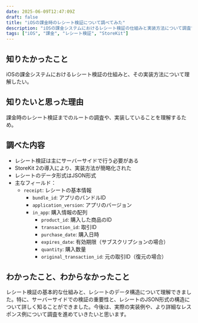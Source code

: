 ```yaml
---
date: 2025-06-09T12:47:09Z
draft: false
title: "iOSの課金時のレシート検証について調べてみた"
description: "iOSの課金システムにおけるレシート検証の仕組みと実装方法について調査"
tags: ["iOS", "課金", "レシート検証", "StoreKit"]
---
```


## 知りたかったこと

iOSの課金システムにおけるレシート検証の仕組みと、その実装方法について理解したい。

## 知りたいと思った理由

課金時のレシート検証までのルートの調査や、実装していることを理解するため。

## 調べた内容

- レシート検証は主にサーバーサイドで行う必要がある
- StoreKit 2の導入により、実装方法が簡略化された
- レシートのデータ形式はJSON形式
- 主なフィールド：
  - `receipt`: レシートの基本情報
    - `bundle_id`: アプリのバンドルID
    - `application_version`: アプリのバージョン
    - `in_app`: 購入情報の配列
      - `product_id`: 購入した商品のID
      - `transaction_id`: 取引ID
      - `purchase_date`: 購入日時
      - `expires_date`: 有効期限（サブスクリプションの場合）
      - `quantity`: 購入数量
      - `original_transaction_id`: 元の取引ID（復元の場合）

## わかったこと、わからなかったこと

レシート検証の基本的な仕組みと、レシートのデータ構造について理解できました。特に、サーバーサイドでの検証の重要性と、レシートのJSON形式の構造について詳しく知ることができました。今後は、実際の実装例や、より詳細なレスポンス例について調査を進めていきたいと思います。